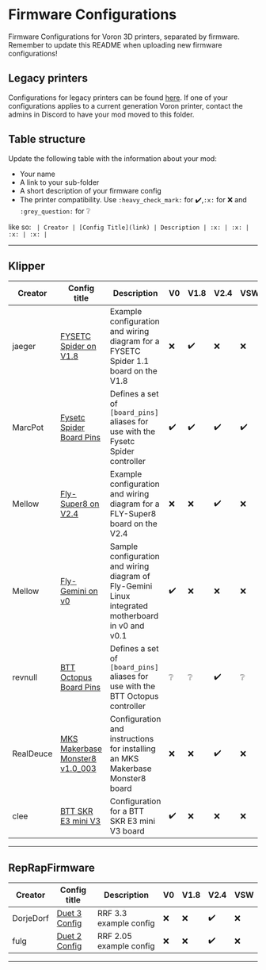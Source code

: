 # Firmware Configurations

Firmware Configurations for Voron 3D printers, separated by firmware.
Remember to update this README when uploading new firmware configurations!

## Legacy printers

Configurations for legacy printers can be found [here](../legacy_printers/firmware_configurations). 
If one of your configurations applies to a current generation Voron printer, contact the admins in 
Discord to have your mod moved to this folder.

## Table structure

Update the following table with the information about your mod:
- Your name
- A link to your sub-folder
- A short description of your firmware config
- The printer compatibility. Use `:heavy_check_mark:` for :heavy_check_mark:,`:x:` for :x: and `:grey_question:` for :grey_question:

like so:
`
| Creator | [Config Title](link) | Description | :x: | :x: | :x: | :x: |`

---

## Klipper

| Creator | Config title | Description | V0 | V1.8 | V2.4 | VSW | VT |
| --- | --- | --- | --- | --- | --- | --- | --- |
| jaeger | [FYSETC Spider on V1.8](./klipper/jaeger/Spider_1.1_V1.8) | Example configuration and wiring diagram for a FYSETC Spider 1.1 board on the V1.8 | :x: | :heavy_check_mark: | :x: | :x: | :x: |
| MarcPot | [Fysetc Spider Board Pins](./klipper/MarcPot/fysetc_spider_pins) | Defines a set of `[board_pins]` aliases for use with the Fysetc Spider controller | :heavy_check_mark: | :heavy_check_mark: | :heavy_check_mark: | :heavy_check_mark: | :x: |
| Mellow | [Fly-Super8 on V2.4](./klipper/Mellow/FLY-Super8) | Example configuration and wiring diagram for a FLY-Super8 board on the V2.4 | :x: | :x: | :heavy_check_mark: | :x: | :x: |
| Mellow | [Fly-Gemini on v0](./klipper/Mellow/FLY-Gemini) | Sample configuration and wiring diagram of Fly-Gemini Linux integrated motherboard in v0 and v0.1 | :heavy_check_mark: | :x: | :x: | :x: | :x: |
| revnull | [BTT Octopus Board Pins](./klipper/revnull/btt_octopus_pins) | Defines a set of `[board_pins]` aliases for use with the BTT Octopus controller | :grey_question: | :grey_question: | :heavy_check_mark: | :grey_question: | :x: |
| RealDeuce | [MKS Makerbase Monster8 v1.0_003](./klipper/RealDeuce/MKS-Makerbase/Monster8_v1.0_003/) | Configuration and instructions for installing an MKS Makerbase Monster8 board | :x: | :x: | :heavy_check_mark: | :x: | :x: |
| clee | [BTT SKR E3 mini V3](./klipper/clee/btt_skr_e3_mini_v3) | Configuration for a BTT SKR E3 mini V3 board | :heavy_check_mark: | :x: | :x: | :x: | :x: |
---

## RepRapFirmware

| Creator | Config title | Description | V0 | V1.8 | V2.4 | VSW |
| --- | --- | --- | --- | --- | --- | --- |
| DorjeDorf | [Duet 3 Config](./reprapfirmware/DorjeDorf) | RRF 3.3 example config | :x: | :x: | :heavy_check_mark: | :x: |
| fulg | [Duet 2 Config](./reprapfirmware/fulg) | RRF 2.05 example config | :x: | :x: | :heavy_check_mark: | :x: |

---
